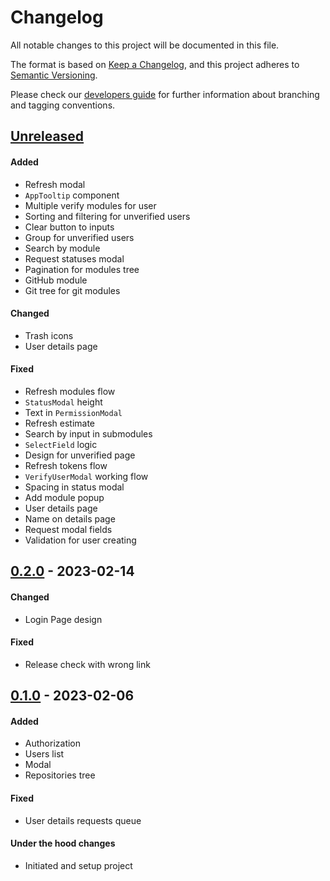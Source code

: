 # Changelog
All notable changes to this project will be documented in this file.

The format is based on [Keep a Changelog](https://keepachangelog.com/en/1.0.0/),
and this project adheres to [Semantic Versioning](https://semver.org/spec/v2.0.0.html).

Please check our [developers guide](https://gitlab.com/tokend/developers-guide)
for further information about branching and tagging conventions.

## [Unreleased]
#### Added
- Refresh modal
- `AppTooltip` component
- Multiple verify modules for user
- Sorting and filtering for unverified users
- Clear button to inputs
- Group for unverified users
- Search by module
- Request statuses modal
- Pagination for modules tree
- GitHub module
- Git tree for git modules

#### Changed
- Trash icons
- User details page

#### Fixed
- Refresh modules flow
- `StatusModal` height
- Text in `PermissionModal`
- Refresh estimate
- Search by input in submodules
- `SelectField` logic
- Design for unverified page
- Refresh tokens flow
- `VerifyUserModal` working flow
- Spacing in status modal
- Add module popup
- User details page
- Name on details page
- Request modal fields
- Validation for user creating

## [0.2.0] - 2023-02-14
#### Changed
- Login Page design

#### Fixed
- Release check with wrong link

## [0.1.0] - 2023-02-06
#### Added
- Authorization
- Users list
- Modal
- Repositories tree

#### Fixed
- User details requests queue

#### Under the hood changes
- Initiated and setup project

[Unreleased]: https://gitlab.com/distributed_lab/acs/acs-admin-panel/compare/0.2.0...main
[0.2.0]: https://gitlab.com/distributed_lab/acs/acs-admin-panel/compare/0.1.0...0.2.0
[0.1.0]: https://gitlab.com/distributed_lab/acs/acs-admin-panel/tags/0.1.0
